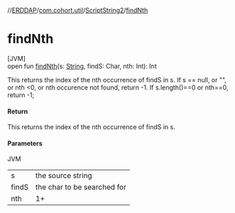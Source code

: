 //[ERDDAP](../../../index.md)/[com.cohort.util](../index.md)/[ScriptString2](index.md)/[findNth](find-nth.md)

# findNth

[JVM]\
open fun [findNth](find-nth.md)(s: [String](https://docs.oracle.com/en/java/javase/17/docs/api/java.base/java/lang/String.html), findS: Char, nth: Int): Int

This returns the index of the nth occurrence of findS in s. If s == null, or &quot;&quot;, or nth &lt;0, or nth occurence not found, return -1. If s.length()==0 or nth==0, return -1;

#### Return

This returns the index of the nth occurrence of findS in s.

#### Parameters

JVM

| | |
|---|---|
| s | the source string |
| findS | the char to be searched for |
| nth | 1+ |
